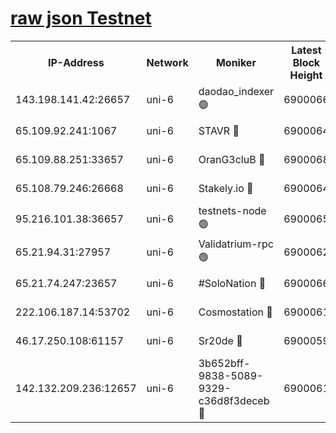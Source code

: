[raw json Testnet](https://rpc-check.junot.stavr.tech/junot/rpc-junot-result.json)
=


<table><tr><th>IP-Address</th><th>Network</th><th>Moniker</th><th>Latest Block Height</th><th>Earliest Block Height</th><th>Catching Up</th><th>Tx Index</th><th>Voting Power</th><th>Scan Time</th></tr><tr><td>143.198.141.42:26657</td><td>uni-6</td><td>daodao_indexer 🟢</td><td>6900066</td><td>1</td><td>False</td><td>off</td><td>0</td><td>2024-01-10T01:38:04.577048736UTC</td></tr><tr><td>65.109.92.241:1067</td><td>uni-6</td><td>STAVR 🔴</td><td>6900064</td><td>1138541</td><td>False</td><td>on</td><td>6042</td><td>2024-01-10T01:37:54.320777266UTC</td></tr><tr><td>65.109.88.251:33657</td><td>uni-6</td><td>OranG3cluB 🔴</td><td>6900068</td><td>1138541</td><td>False</td><td>on</td><td>11</td><td>2024-01-10T01:38:09.022911431UTC</td></tr><tr><td>65.108.79.246:26668</td><td>uni-6</td><td>Stakely.io 🔴</td><td>6900064</td><td>1570872</td><td>False</td><td>on</td><td>1358933</td><td>2024-01-10T01:37:54.773297349UTC</td></tr><tr><td>95.216.101.38:36657</td><td>uni-6</td><td>testnets-node 🟢</td><td>6900065</td><td>1615130</td><td>False</td><td>on</td><td>0</td><td>2024-01-10T01:37:57.129764861UTC</td></tr><tr><td>65.21.94.31:27957</td><td>uni-6</td><td>Validatrium-rpc 🟢</td><td>6900062</td><td>2943363</td><td>False</td><td>on</td><td>0</td><td>2024-01-10T01:37:49.796084077UTC</td></tr><tr><td>65.21.74.247:23657</td><td>uni-6</td><td>#SoloNation 🔴</td><td>6900066</td><td>5208001</td><td>False</td><td>on</td><td>112</td><td>2024-01-10T01:38:03.709284127UTC</td></tr><tr><td>222.106.187.14:53702</td><td>uni-6</td><td>Cosmostation 🔴</td><td>6900061</td><td>5344501</td><td>False</td><td>on</td><td>110003</td><td>2024-01-10T01:37:47.400187900UTC</td></tr><tr><td>46.17.250.108:61157</td><td>uni-6</td><td>Sr20de 🔴</td><td>6900059</td><td>6419777</td><td>False</td><td>on</td><td>37</td><td>2024-01-10T01:37:41.536320418UTC</td></tr><tr><td>142.132.209.236:12657</td><td>uni-6</td><td>3b652bff-9838-5089-9329-c36d8f3deceb 🔴</td><td>6900061</td><td>6881280</td><td>False</td><td>on</td><td>157563</td><td>2024-01-10T01:37:45.946488426UTC</td></tr></table>